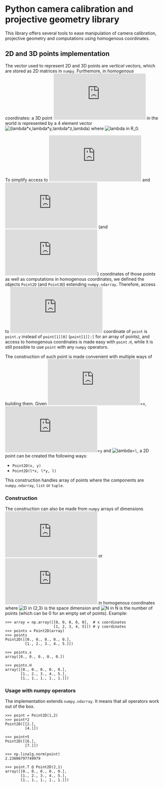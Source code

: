 # Python camera calibration and projective geometry library

This library offers several tools to ease manipulation of camera calibration, projective geometry and computations using homogenous coordinates.


## 2D and 3D points implementation

The vector used to represent 2D and 3D points are _vertical_ vectors, which are stored as 2D matrices in `numpy`. Furthemore, in _homogenous_ coordinates: a 3D point ![`(x,y,z)`](https://latex.codecogs.com/svg.latex?x,y,z) in the world is represented by a 4 element vector ![`(lambda*x,lambda*y,lambda*z,lambda)`](https://latex.codecogs.com/svg.latex?\left[\lambda&space;x,\lambda&space;y,\lambda&space;z,\lambda&space;\right]^T) where ![`lambda in R_0`](https://latex.codecogs.com/svg.latex?\lambda\in\mathbb{R}_0).

To simplify access to ![`x`](https://latex.codecogs.com/svg.latex?x) and ![`y`](https://latex.codecogs.com/svg.latex?y) (and ![`z`](https://latex.codecogs.com/svg.latex?z)) coordinates of those points as well as computations in homogenous coordinates, we defined the objects `Point2D` (and `Point3D`) extending `numpy.ndarray`. Therefore, access to ![`y`](https://latex.codecogs.com/svg.latex?y) coordinate of `point` is `point.y` instead of `point[1][0]` (`point[1][:]` for an array of points), and access to homogenous coordinates is made easy with `point.H`, while it is still possible to use `point` with any `numpy` operators.

The construction of such point is made convenient with multiple ways of building them. Given ![`x`](https://latex.codecogs.com/svg.latex?x)=`x`, ![`y`](https://latex.codecogs.com/svg.latex?y)=`y` and ![`lambda`](https://latex.codecogs.com/svg.latex?\lambda)=`l`, a 2D point can be created the following ways:
 - `Point2D(x, y)`
 - `Point2D(l*x, l*y, l)`

This construction handles array of points where the components are `numpy.ndarray`, `list` or `tuple`.

### Construction

The construction can also be made from `numpy` arrays of dimensions ![`(D,N)`](https://latex.codecogs.com/svg.latex?(D,N)) or ![`(D+1,N)`](https://latex.codecogs.com/svg.latex?(D+1,N)) in homogenous coordinates where ![`D in {2,3}`](https://latex.codecogs.com/svg.latex?D\in\{2,3\}) is the space dimension and ![`N in N`](https://latex.codecogs.com/svg.latex?N\in\mathbb{N}) is the number of points (which can be 0 for an empty set of points). Example:
```
>>> array = np.array([[0, 0, 0, 0, 0],  # x coordinates
                      [1, 2, 3, 4, 5]]) # y coordinates
>>> points = Point2D(array)
>>> points
Point2D([[0., 0., 0., 0., 0.],
         [1., 2., 3., 4., 5.]])

>>> points.x
array([0., 0., 0., 0., 0.])

>>> points.H
array([[0., 0., 0., 0., 0.],
       [1., 2., 3., 4., 5.],
       [1., 1., 1., 1., 1.]])
```

### Usage with numpy operators

The implementation extends `numpy.ndarray`. It means that all operators work out of the box.
```
>>> point = Point2D(1,2)
>>> point*2
Point2D([[2.],
         [4.]])

>>> point+5
Point2D([[6.],
         [7.]])

>>> np.linalg.norm(point)
2.23606797749979

>>> point.T @ Point2D(2,1)
array([[0., 0., 0., 0., 0.],
       [1., 2., 3., 4., 5.],
       [1., 1., 1., 1., 1.]])
```
